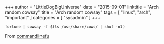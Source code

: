 +++
author = "LittleDogBigUniverse"
date = "2015-09-01"
linktitle = "Arch random cowsay"
title = "Arch random cowsay"
tags = [ "linux", "arch", "important" ]
categories = [ "sysadmin" ]
+++
```
fortune | cowsay -f $(ls /usr/share/cows/ | shuf -n1)
```

From [commandlinefu](http://www.commandlinefu.com/commands/view/6019/have-a-random-cow-say-a-random-thing)